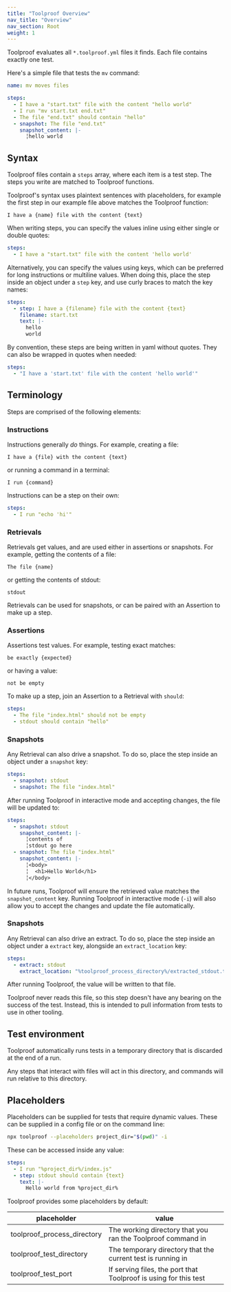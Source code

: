 ```yaml
---
title: "Toolproof Overview"
nav_title: "Overview"
nav_section: Root
weight: 1
---
```


Toolproof evaluates all `*.toolproof.yml` files it finds. Each file contains exactly one test.

Here's a simple file that tests the `mv` command:

```yml
name: mv moves files

steps:
  - I have a "start.txt" file with the content "hello world"
  - I run "mv start.txt end.txt"
  - The file "end.txt" should contain "hello"
  - snapshot: The file "end.txt"
    snapshot_content: |-
      ╎hello world
```

## Syntax

Toolproof files contain a `steps` array, where each item is a test step. The steps you write are matched to Toolproof functions.

Toolproof's syntax uses plaintext sentences with placeholders,
for example the first step in our example file above matches the Toolproof function:
```
I have a {name} file with the content {text}
```

When writing steps, you can specify the values inline using either single or double quotes:
```yaml
steps:
  - I have a "start.txt" file with the content 'hello world'
```

Alternatively, you can specify the values using keys, which can be preferred for long instructions or multiline values.
When doing this, place the step inside an object under a `step` key, and use curly braces to match the key names:
```yaml
steps:
  - step: I have a {filename} file with the content {text}
    filename: start.txt
    text: |-
      hello
      world
```

By convention, these steps are being written in yaml without quotes. They can also be wrapped in quotes when needed:
```yaml
steps:
  - "I have a 'start.txt' file with the content 'hello world'"
```

## Terminology

Steps are comprised of the following elements:

### Instructions

Instructions generally _do_ things. For example, creating a file:
```
I have a {file} with the content {text}
```

or running a command in a terminal:
```
I run {command}
```

Instructions can be a step on their own:
```yaml
steps:
  - I run "echo 'hi'"
```

### Retrievals

Retrievals get values, and are used either in assertions or snapshots. For example, getting the contents of a file:
```
The file {name}
```

or getting the contents of stdout:
```
stdout
```

Retrievals can be used for snapshots, or can be paired with an Assertion to make up a step.

### Assertions

Assertions test values. For example, testing exact matches:
```
be exactly {expected}
```

or having a value:
```
not be empty
```

To make up a step, join an Assertion to a Retrieval with `should`:
```yaml
steps:
  - The file "index.html" should not be empty
  - stdout should contain "hello"
```

### Snapshots

Any Retrieval can also drive a snapshot. To do so, place the step inside an object under a `snapshot` key:
```yaml
steps:
  - snapshot: stdout
  - snapshot: The file "index.html"
```

After running Toolproof in interactive mode and accepting changes, the file will be updated to:
```yaml
steps:
  - snapshot: stdout
    snapshot_content: |-
      ╎contents of
      ╎stdout go here
  - snapshot: The file "index.html"
    snapshot_content: |-
      ╎<body>
      ╎  <h1>Hello World</h1>
      ╎</body>
```

In future runs, Toolproof will ensure the retrieved value matches the `snapshot_content` key. Running Toolproof in
interactive mode (`-i`) will also allow you to accept the changes and update the file automatically.

### Snapshots

Any Retrieval can also drive an extract. To do so, place the step inside an object under a `extract` key, alongside an `extract_location` key:
```yaml
steps:
  - extract: stdout
    extract_location: "%toolproof_process_directory%/extracted_stdout.txt"
```

After running Toolproof, the value will be written to that file.

Toolproof never reads this file, so this step doesn't have any bearing on the success of the test.
Instead, this is intended to pull information from tests to use in other tooling.

## Test environment

Toolproof automatically runs tests in a temporary directory that is discarded at the end of a run.

Any steps that interact with files will act in this directory, and commands will run relative to this directory.

## Placeholders

Placeholders can be supplied for tests that require dynamic values. These can be supplied in a config file or on the command line:
```bash
npx toolproof --placeholders project_dir="$(pwd)" -i
```

These can be accessed inside any value:
```yaml
steps:
  - I run "%project_dir%/index.js"
  - step: stdout should contain {text}
    text: |-
      Hello world from %project_dir%
```

Toolproof provides some placeholders by default:

| placeholder                 | value                                                            |
| --------------------------- | ---------------------------------------------------------------- |
| toolproof_process_directory | The working directory that you ran the Toolproof command in      |
| toolproof_test_directory    | The temporary directory that the current test is running in      |
| toolproof_test_port         | If serving files, the port that Toolproof is using for this test |
